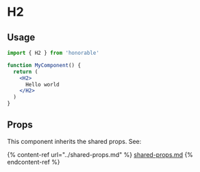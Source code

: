 # H2

## Usage

```jsx
import { H2 } from 'honorable'

function MyComponent() {
  return (
    <H2>
      Hello world
    </H2>
  )
}
```

## Props

This component inherits the shared props. See:

{% content-ref url="../shared-props.md" %}
[shared-props.md](../shared-props.md)
{% endcontent-ref %}

